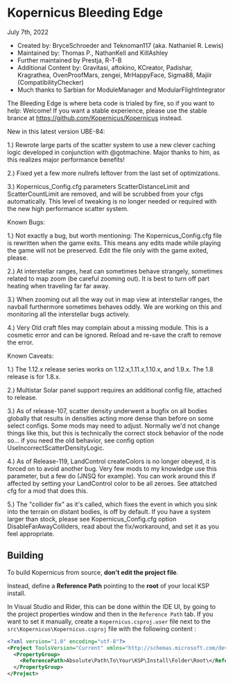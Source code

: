 ﻿Kopernicus Bleeding Edge
==============================
July 7th, 2022
* Created by: BryceSchroeder and Teknoman117 (aka. Nathaniel R. Lewis)
* Maintained by: Thomas P., NathanKell and KillAshley
* Further maintained by Prestja, R-T-B
* Additional Content by: Gravitasi, aftokino, KCreator, Padishar, Kragrathea, OvenProofMars, zengei, MrHappyFace, Sigma88, Majiir (CompatibilityChecker)
* Much thanks to Sarbian for ModuleManager and ModularFlightIntegrator

The Bleeding Edge is where beta code is trialed by fire, so if you want to help: Welcome!  If you want a stable experience, please use the stable brance at https://github.com/Kopernicus/Kopernicus instead.

New in this latest version UBE-84:

1.) Rewrote large parts of the scatter system to use a new clever caching logic developed in conjunction with @gotmachine.  Major thanks to him, as this realizes major performance benefits!

2.) Fixed yet a few more nullrefs leftover from the last set of optimizations.

3.) Kopernicus_Config.cfg parameters ScatterDistanceLimit and ScatterCountLimit are removed, and will be scrubbed from your cfgs automatically.  This level of tweaking is no longer needed or required with the new high performance scatter system.

Known Bugs:

1.) Not exactly a bug, but worth mentioning: The Kopernicus_Config.cfg file is rewritten when the game exits. This means any edits made while playing the game will not be preserved. Edit the file only with the game exited, please.

2.) At interstellar ranges, heat can sometimes behave strangely, sometimes related to map zoom (be careful zooming out). It is best to turn off part heating when traveling far far away.

3.) When zooming out all the way out in map view at interstellar ranges, the navball furthermore sometimes behaves oddly. We are working on this and monitoring all the interstellar bugs actively.

4.) Very Old craft files may complain about a missing module. This is a cosmetic error and can be ignored. Reload and re-save the craft to remove the error.

Known Caveats:

1.) The 1.12.x release series works on 1.12.x,1.11.x,1.10.x, and 1.9.x. The 1.8 release is for 1.8.x.

2.) Multistar Solar panel support requires an additional config file, attached to release.

3.) As of release-107, scatter density underwent a bugfix on all bodies globally that results in densities acting more dense than before on some select configs.  Some mods may need to adjust.  Normally we'd not change things like this, but this is technically the correct stock behavior of the node so...  if you need the old behavior, see config option UseIncorrectScatterDensityLogic.

4.) As of Release-119, LandControl createColors is no longer obeyed, it is forced on to avoid another bug.  Very few mods to my knowledge use this parameter, but a few do (JNSQ for example).  You can work around this if affected by setting your LandControl color to be all zeroes. See attatched cfg for a mod that does this.

5.) The "collider fix" as it's called, which fixes the event in which you sink into the terrain on distant bodies, is off by default.  If you have a system larger than stock, please see Kopernicus_Config.cfg option DisableFarAwayColliders, read about the fix/workaround, and set it as you feel appropriate.

Building
----------
To build Kopernicus from source, **don't edit the project file**.

Instead, define a **Reference Path** pointing to the **root** of your local KSP install.

In Visual Studio and Rider, this can be done within the IDE UI, by going to the project properties window and then in the `Reference Path` tab.
If you want to set it manually, create a `Kopernicus.csproj.user` file next to the `src\Kopernicus\Kopernicus.csproj` file with the following content :
```xml
<?xml version="1.0" encoding="utf-8"?>
<Project ToolsVersion="Current" xmlns="http://schemas.microsoft.com/developer/msbuild/2003">
  <PropertyGroup>
    <ReferencePath>Absolute\Path\To\Your\KSP\Install\Folder\Root\</ReferencePath>
  </PropertyGroup>
</Project>
```